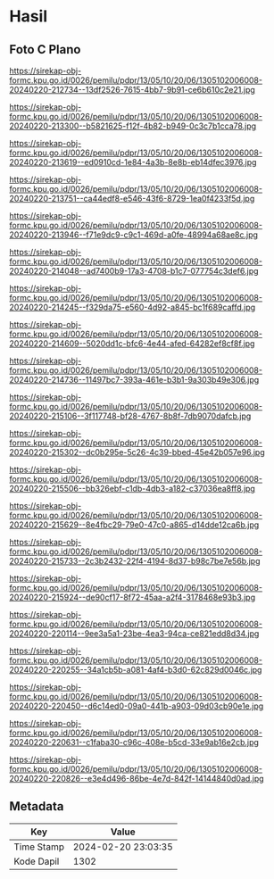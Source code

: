 # Hasil

## Foto C Plano

https://sirekap-obj-formc.kpu.go.id/0026/pemilu/pdpr/13/05/10/20/06/1305102006008-20240220-212734--13df2526-7615-4bb7-9b91-ce6b610c2e21.jpg

https://sirekap-obj-formc.kpu.go.id/0026/pemilu/pdpr/13/05/10/20/06/1305102006008-20240220-213300--b5821625-f12f-4b82-b949-0c3c7b1cca78.jpg

https://sirekap-obj-formc.kpu.go.id/0026/pemilu/pdpr/13/05/10/20/06/1305102006008-20240220-213619--ed0910cd-1e84-4a3b-8e8b-eb14dfec3976.jpg

https://sirekap-obj-formc.kpu.go.id/0026/pemilu/pdpr/13/05/10/20/06/1305102006008-20240220-213751--ca44edf8-e546-43f6-8729-1ea0f4233f5d.jpg

https://sirekap-obj-formc.kpu.go.id/0026/pemilu/pdpr/13/05/10/20/06/1305102006008-20240220-213946--f71e9dc9-c9c1-469d-a0fe-48994a68ae8c.jpg

https://sirekap-obj-formc.kpu.go.id/0026/pemilu/pdpr/13/05/10/20/06/1305102006008-20240220-214048--ad7400b9-17a3-4708-b1c7-077754c3def6.jpg

https://sirekap-obj-formc.kpu.go.id/0026/pemilu/pdpr/13/05/10/20/06/1305102006008-20240220-214245--f329da75-e560-4d92-a845-bc1f689caffd.jpg

https://sirekap-obj-formc.kpu.go.id/0026/pemilu/pdpr/13/05/10/20/06/1305102006008-20240220-214609--5020dd1c-bfc6-4e44-afed-64282ef8cf8f.jpg

https://sirekap-obj-formc.kpu.go.id/0026/pemilu/pdpr/13/05/10/20/06/1305102006008-20240220-214736--11497bc7-393a-461e-b3b1-9a303b49e306.jpg

https://sirekap-obj-formc.kpu.go.id/0026/pemilu/pdpr/13/05/10/20/06/1305102006008-20240220-215106--3f117748-bf28-4767-8b8f-7db9070dafcb.jpg

https://sirekap-obj-formc.kpu.go.id/0026/pemilu/pdpr/13/05/10/20/06/1305102006008-20240220-215302--dc0b295e-5c26-4c39-bbed-45e42b057e96.jpg

https://sirekap-obj-formc.kpu.go.id/0026/pemilu/pdpr/13/05/10/20/06/1305102006008-20240220-215506--bb326ebf-c1db-4db3-a182-c37036ea8ff8.jpg

https://sirekap-obj-formc.kpu.go.id/0026/pemilu/pdpr/13/05/10/20/06/1305102006008-20240220-215629--8e4fbc29-79e0-47c0-a865-d14dde12ca6b.jpg

https://sirekap-obj-formc.kpu.go.id/0026/pemilu/pdpr/13/05/10/20/06/1305102006008-20240220-215733--2c3b2432-22f4-4194-8d37-b98c7be7e56b.jpg

https://sirekap-obj-formc.kpu.go.id/0026/pemilu/pdpr/13/05/10/20/06/1305102006008-20240220-215924--de90cf17-8f72-45aa-a2f4-3178468e93b3.jpg

https://sirekap-obj-formc.kpu.go.id/0026/pemilu/pdpr/13/05/10/20/06/1305102006008-20240220-220114--9ee3a5a1-23be-4ea3-94ca-ce821edd8d34.jpg

https://sirekap-obj-formc.kpu.go.id/0026/pemilu/pdpr/13/05/10/20/06/1305102006008-20240220-220255--34a1cb5b-a081-4af4-b3d0-62c829d0046c.jpg

https://sirekap-obj-formc.kpu.go.id/0026/pemilu/pdpr/13/05/10/20/06/1305102006008-20240220-220450--d6c14ed0-09a0-441b-a903-09d03cb90e1e.jpg

https://sirekap-obj-formc.kpu.go.id/0026/pemilu/pdpr/13/05/10/20/06/1305102006008-20240220-220631--c1faba30-c96c-408e-b5cd-33e9ab16e2cb.jpg

https://sirekap-obj-formc.kpu.go.id/0026/pemilu/pdpr/13/05/10/20/06/1305102006008-20240220-220826--e3e4d496-86be-4e7d-842f-14144840d0ad.jpg


## Metadata

| Key        | Value               |
| ---------- | ------------------- |
| Time Stamp | 2024-02-20 23:03:35 |
| Kode Dapil | 1302                |



